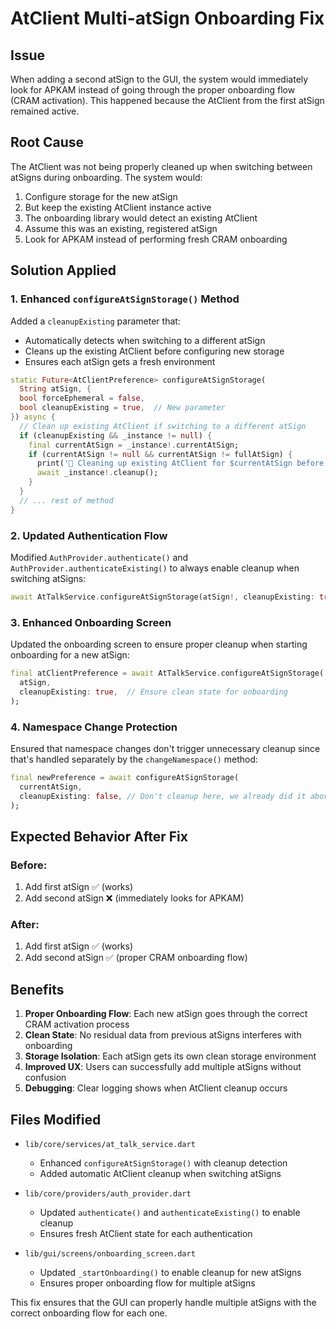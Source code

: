 # AtClient Multi-atSign Onboarding Fix

## Issue
When adding a second atSign to the GUI, the system would immediately look for APKAM instead of going through the proper onboarding flow (CRAM activation). This happened because the AtClient from the first atSign remained active.

## Root Cause
The AtClient was not being properly cleaned up when switching between atSigns during onboarding. The system would:

1. Configure storage for the new atSign
2. But keep the existing AtClient instance active
3. The onboarding library would detect an existing AtClient
4. Assume this was an existing, registered atSign
5. Look for APKAM instead of performing fresh CRAM onboarding

## Solution Applied

### 1. Enhanced `configureAtSignStorage()` Method
Added a `cleanupExisting` parameter that:
- Automatically detects when switching to a different atSign
- Cleans up the existing AtClient before configuring new storage
- Ensures each atSign gets a fresh environment

```dart
static Future<AtClientPreference> configureAtSignStorage(
  String atSign, {
  bool forceEphemeral = false,
  bool cleanupExisting = true,  // New parameter
}) async {
  // Clean up existing AtClient if switching to a different atSign
  if (cleanupExisting && _instance != null) {
    final currentAtSign = _instance!.currentAtSign;
    if (currentAtSign != null && currentAtSign != fullAtSign) {
      print('🧹 Cleaning up existing AtClient for $currentAtSign before configuring $fullAtSign');
      await _instance!.cleanup();
    }
  }
  // ... rest of method
}
```

### 2. Updated Authentication Flow
Modified `AuthProvider.authenticate()` and `AuthProvider.authenticateExisting()` to always enable cleanup when switching atSigns:

```dart
await AtTalkService.configureAtSignStorage(atSign!, cleanupExisting: true);
```

### 3. Enhanced Onboarding Screen
Updated the onboarding screen to ensure proper cleanup when starting onboarding for a new atSign:

```dart
final atClientPreference = await AtTalkService.configureAtSignStorage(
  atSign,
  cleanupExisting: true,  // Ensure clean state for onboarding
);
```

### 4. Namespace Change Protection
Ensured that namespace changes don't trigger unnecessary cleanup since that's handled separately by the `changeNamespace()` method:

```dart
final newPreference = await configureAtSignStorage(
  currentAtSign,
  cleanupExisting: false, // Don't cleanup here, we already did it above
);
```

## Expected Behavior After Fix

### Before:
1. Add first atSign ✅ (works)
2. Add second atSign ❌ (immediately looks for APKAM)

### After:
1. Add first atSign ✅ (works)
2. Add second atSign ✅ (proper CRAM onboarding flow)

## Benefits

1. **Proper Onboarding Flow**: Each new atSign goes through the correct CRAM activation process
2. **Clean State**: No residual data from previous atSigns interferes with onboarding
3. **Storage Isolation**: Each atSign gets its own clean storage environment
4. **Improved UX**: Users can successfully add multiple atSigns without confusion
5. **Debugging**: Clear logging shows when AtClient cleanup occurs

## Files Modified

- `lib/core/services/at_talk_service.dart`
  - Enhanced `configureAtSignStorage()` with cleanup detection
  - Added automatic AtClient cleanup when switching atSigns

- `lib/core/providers/auth_provider.dart` 
  - Updated `authenticate()` and `authenticateExisting()` to enable cleanup
  - Ensures fresh AtClient state for each authentication

- `lib/gui/screens/onboarding_screen.dart`
  - Updated `_startOnboarding()` to enable cleanup for new atSigns
  - Ensures proper onboarding flow for multiple atSigns

This fix ensures that the GUI can properly handle multiple atSigns with the correct onboarding flow for each one.
